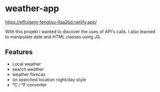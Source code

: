 # weather-app

https://effulgent-fenglisu-9aa2bd.netlify.app/

With this projekt i wanted to discover the uses of API's calls.
I also learned to manipulate date and HTML classes using JS.

## Features

- Local weather
- search weather
- weather forecas
- on searched location night/day style
- °C / °F converter
